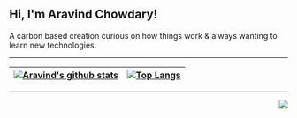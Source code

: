## Hi, I'm Aravind Chowdary!

A carbon based creation curious on how things work & always wanting to learn new technologies.

---
|[![Aravind's github stats](https://github-readme-stats.wasabeef.vercel.app/api?username=kamaravichow&show_icons=true&line_height=21&show_icons=true&theme=tokyonight&hide=issues&count_private=true)](https://github.com/kamaravichow/kamaravichow)|[![Top Langs](https://github-readme-stats.vercel.app/api/top-langs/?username=kamaravichow&langs_count=8&hide=css,html&layout=compact&theme=tokyonight)](https://github.com/anuraghazra/github-readme-stats)|
|---|---|

---



<img src="https://komarev.com/ghpvc/?username=kamaravichow&color=blue&style=flat-square" align="right" />




